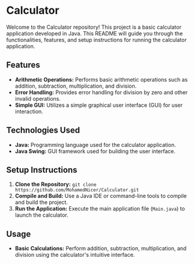 # Calculator

Welcome to the Calculator repository! This project is a basic calculator application developed in Java. This README will guide you through the functionalities, features, and setup instructions for running the calculator application.

## Features

- **Arithmetic Operations:** Performs basic arithmetic operations such as addition, subtraction, multiplication, and division.
- **Error Handling:** Provides error handling for division by zero and other invalid operations.
- **Simple GUI:** Utilizes a simple graphical user interface (GUI) for user interaction.

## Technologies Used

- **Java:** Programming language used for the calculator application.
- **Java Swing:** GUI framework used for building the user interface.

## Setup Instructions

1. **Clone the Repository:** `git clone https://github.com/MohamedNicer/Calculator.git`
2. **Compile and Build:** Use a Java IDE or command-line tools to compile and build the project.
3. **Run the Application:** Execute the main application file (`Main.java`) to launch the calculator.

## Usage

- **Basic Calculations:** Perform addition, subtraction, multiplication, and division using the calculator's intuitive interface.
